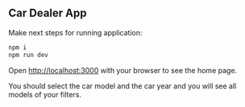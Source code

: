 ## Car Dealer App

Make next steps for running application:

```bash
npm i
npm run dev
```

Open [http://localhost:3000](http://localhost:3000) with your browser to see the home page.

You should select the car model and the car year and you will see all models of your filters.
